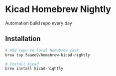 # Kicad Homebrew Nightly

Automation build repo every day

## Installation
```bash
# Add repo to local homebrew cask
brew tap 5aaee9/homebrew-kicad-nightly

# Install kicad
brew install kicad-nightly
```
